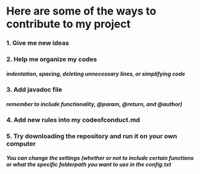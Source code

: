# Here are some of the ways to contribute to my project

### 1. Give me new ideas
### 2. Help me organize my codes 
##### indentation, spacing, deleting unnecessary lines, or simplifying code
### 3. Add javadoc file 
##### remember to include functionality, @param, @return, and @author) 
### 4. Add new rules into my codeofconduct.md
### 5. Try downloading the repository and run it on your own computer
##### You can change the settings (whether or not to include certain functions or what the specific folderpath you want to use in the config.txt
